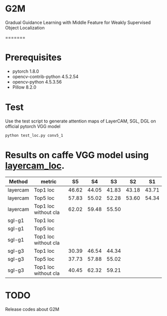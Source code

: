 # G2M
Gradual Guidance Learning with Middle Feature for Weakly Supervised Object Localization

=======

# Prerequisites 
- pytorch                   1.8.0
- opencv-contrib-python     4.5.2.54 
- opencv-python             4.5.3.56 
- Pillow                    8.2.0

# Test
Use the test script to generate attention maps of LayerCAM, SGL, DGL on official pytorch VGG model

```
python test_loc.py conv5_1
```
# Results on caffe VGG model using [layercam_loc](https://github.com/PengtaoJiang/layercam_loc).
| Method   | metric              | S5   | S4   | S3   | S2   | S1   |
| -------- | --------            | ---- | ---- | ---- | ---- | ---- |
| layercam | Top1 loc            |46.62 |44.05 |41.83 |43.18 |43.71 |
| layercam | Top5 loc            |57.83 |55.02 |52.28 |53.60 |54.34 |
| layercam | Top1 loc without cla|62.02 |59.48 |55.50 |      |      |
| sgl-g1   | Top1 loc            |      |      |      |      |      |
| sgl-g1   | Top5 loc            |      |      |      |      |      |
| sgl-g1   | Top1 loc without cla|      |      |      |      |      |
| sgl-g3   | Top1 loc            |30.39 |46.54 |44.34 |      |      |
| sgl-g3   | Top5 loc            |37.73 |57.88 |55.02 |      |      |
| sgl-g3   | Top1 loc without cla|40.45 |62.32 |59.21 |      |      |



# TODO

Release codes about G2M

